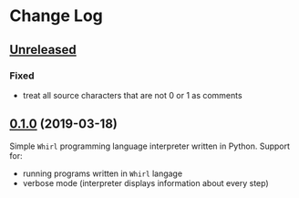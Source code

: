 # Change Log

## [Unreleased]

### Fixed
- treat all source characters that are not 0 or 1 as comments

## [0.1.0] (2019-03-18)

Simple `Whirl` programming language interpreter written in Python. Support for:
  - running programs written in `Whirl` langage
  - verbose mode (interpreter displays information about every step)



[Unreleased]: https://github.com/mateuszchudyk/whirl-interpreter/compare/v0.1.0...HEAD
[0.1.0]: https://github.com/mateuszchudyk/whirl-interpreter/commit/b0398161be93985274869370454491fb3d0e843f
